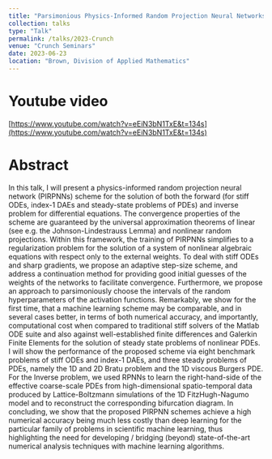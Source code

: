 ```yaml
---
title: "Parsimonious Physics-Informed Random Projection Neural Networks (PIRPNN)for solving Forward and Inverse Problems"
collection: talks
type: "Talk"
permalink: /talks/2023-Crunch
venue: "Crunch Seminars"
date: 2023-06-23
location: "Brown, Division of Applied Mathematics"
---
```

Youtube video
=====
[https://www.youtube.com/watch?v=eEiN3bN1TxE&t=134s](https://www.youtube.com/watch?v=eEiN3bN1TxE&t=134s)


Abstract
====
In this talk, I will present a physics-informed random projection neural network (PIRPNNs)
scheme for the solution of both the forward (for stiff ODEs, index-1 DAEs and steady-state
problems of PDEs) and inverse problem for differential equations. The convergence properties
of the scheme are guaranteed by the universal approximation theorems of linear (see e.g. the
Johnson-Lindestrauss Lemma) and nonlinear random projections. Within this framework, the
training of PIRPNNs simplifies to a regularization problem for the solution of a system of
nonlinear algebraic equations with respect only to the external weights. To deal with stiff ODEs
and sharp gradients, we propose an adaptive step-size scheme, and address a continuation
method for providing good initial guesses of the weights of the networks to facilitate
convergence. Furthermore, we propose an approach to parsimoniously choose the intervals of
the random hyperparameters of the activation functions. Remarkably, we show for the first
time, that a machine learning scheme may be comparable, and in several cases better, in terms
of both numerical accuracy, and importantly, computational cost when compared to traditional
stiff solvers of the Matlab ODE suite and also against well-established finite differences and
Galerkin Finite Elements for the solution of steady state problems of nonlinear PDEs. I will show
the performance of the proposed scheme via eight benchmark problems of stiff ODEs and
index-1 DAEs, and three steady problems of PDEs, namely the 1D and 2D Bratu problem and the
1D viscous Burgers PDE. For the Inverse problem, we used RPNNs to learn the right-hand-side
of the effective coarse-scale PDEs from high-dimensional spatio-temporal data produced by
Lattice-Boltzmann simulations of the 1D FitzHugh-Nagumo model and to reconstruct the
corresponding bifurcation diagram. In concluding, we show that the proposed PIRPNN schemes
achieve a high numerical accuracy being much less costly than deep learning for the particular
family of problems in scientific machine learning, thus highlighting the need for developing /
bridging (beyond) state-of-the-art numerical analysis techniques with machine learning
algorithms.

